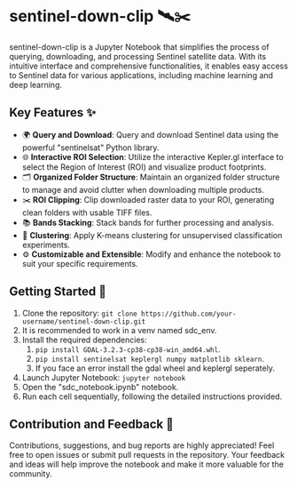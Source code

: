 # sentinel-down-clip 🛰️✂️

sentinel-down-clip is a Jupyter Notebook that simplifies the process of querying, downloading, and processing Sentinel satellite data. With its intuitive interface and comprehensive functionalities, it enables easy access to Sentinel data for various applications, including machine learning and deep learning.

## Key Features ✨

- 🌍 **Query and Download**: Query and download Sentinel data using the powerful "sentinelsat" Python library.
- 🌐 **Interactive ROI Selection**: Utilize the interactive Kepler.gl interface to select the Region of Interest (ROI) and visualize product footprints.
- 🗂️ **Organized Folder Structure**: Maintain an organized folder structure to manage and avoid clutter when downloading multiple products.
- ✂️ **ROI Clipping**: Clip downloaded raster data to your ROI, generating clean folders with usable TIFF files.
- 📚 **Bands Stacking**: Stack bands for further processing and analysis.
- 🛒 **Clustering**: Apply K-means clustering for unsupervised classification experiments.
- ⚙️ **Customizable and Extensible**: Modify and enhance the notebook to suit your specific requirements.

## Getting Started 🏁

1. Clone the repository: `git clone https://github.com/your-username/sentinel-down-clip.git`
2. It is recommended to work in a venv named sdc_env.  
3. Install the required dependencies:  
   1. `pip install GDAL-3.2.3-cp38-cp38-win_amd64.whl`.
   2. `pip install sentinelsat keplergl numpy matplotlib sklearn`.
   3. If you face an error install the gdal wheel and keplergl seperately. 
4. Launch Jupyter Notebook: `jupyter notebook`
5. Open the "sdc_notebook.ipynb" notebook.
6. Run each cell sequentially, following the detailed instructions provided.

## Contribution and Feedback 🤝

Contributions, suggestions, and bug reports are highly appreciated! Feel free to open issues or submit pull requests in the repository. Your feedback and ideas will help improve the notebook and make it more valuable for the community.